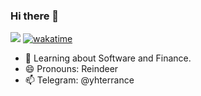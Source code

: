 ### Hi there 👋

<!--
**YHTerrance/YHTerrance** is a ✨ _special_ ✨ repository because its `README.md` (this file) appears on your GitHub profile.

Here are some ideas to get you started:

- 🔭 I’m currently working on ...
- 🌱 I’m currently learning ...
- 👯 I’m looking to collaborate on ...
- 🤔 I’m looking for help with ...
- 💬 Ask me about ...
- 📫 How to reach me: ...
- 😄 Pronouns: ...
- ⚡ Fun fact: ...

-->


![](https://komarev.com/ghpvc/?username=YHTerrance&color=green)  [![wakatime](https://wakatime.com/badge/user/2c0e73f1-cf66-46d1-845a-fc6117decab3.svg)](https://wakatime.com/@2c0e73f1-cf66-46d1-845a-fc6117decab3)

- 🌱 Learning about Software and Finance.
- 😄 Pronouns: Reindeer
- 📫 Telegram: @yhterrance 
